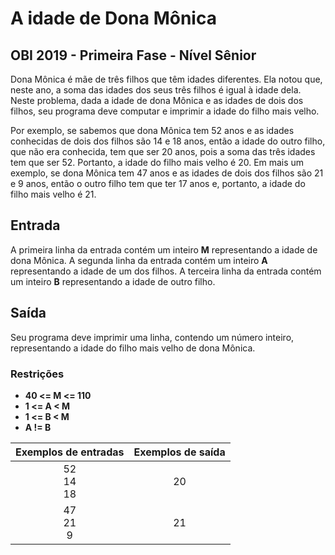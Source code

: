 # A idade de Dona Mônica
 ## OBI 2019 - Primeira Fase - Nível Sênior
 Dona Mônica é mãe de três filhos que têm idades diferentes. Ela notou que, neste ano, a soma das idades dos seus três filhos é igual à idade dela. Neste problema, dada a idade de dona Mônica e as idades de dois dos filhos, seu programa deve computar e imprimir a idade do filho mais velho.

 Por exemplo, se sabemos que dona Mônica tem 52 anos e as idades conhecidas de dois dos filhos são 14 e 18 anos, então a idade do outro filho, que não era conhecida, tem que ser 20 anos, pois a soma das três idades tem que ser 52. Portanto, a idade do filho mais velho é 20. Em mais um exemplo, se dona Mônica tem 47 anos e as idades de dois dos filhos são 21 e 9 anos, então o outro filho tem que ter 17 anos e, portanto, a idade do filho mais velho é 21.

 ## Entrada
  A primeira linha da entrada contém um inteiro **M** representando a idade de dona Mônica. A segunda linha da entrada contém um inteiro **A** representando a idade de um dos filhos. A terceira linha da entrada contém um inteiro **B** representando a idade de outro filho.

 ## Saída
  Seu programa deve imprimir uma linha, contendo um número inteiro, representando a idade do filho mais velho de dona Mônica.
 
 ### Restrições
  * **40 <= M <= 110**
  * **1 <= A < M**
  * **1 <= B < M**
  * **A != B**

  Exemplos de entradas| Exemplos de saída
  :-----------------: | :----------------:
  52<br>14<br>18      | 20
  47<br>21<br>9       | 21
  




